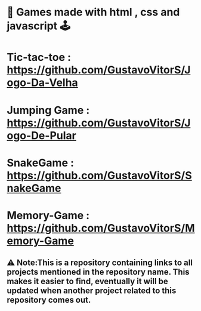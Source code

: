 # 👾 Games made with html , css and javascript 🕹️

# Tic-tac-toe : https://github.com/GustavoVitorS/Jogo-Da-Velha

# Jumping Game : https://github.com/GustavoVitorS/Jogo-De-Pular

# SnakeGame : https://github.com/GustavoVitorS/SnakeGame

# Memory-Game : https://github.com/GustavoVitorS/Memory-Game

##  ⚠️ Note:This is a repository containing links to all projects mentioned in the repository name. This makes it easier to find, eventually it will be updated when another project related to this repository comes out.
